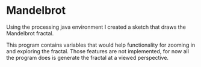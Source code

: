 # Mandelbrot
Using the processing java environment I created a sketch that draws the Mandelbrot fractal. 

This program contains variables that would help functionality for zooming in and exploring the fractal. Those features are not implemented, for now all the program does is generate the fractal at a viewed perspective.
